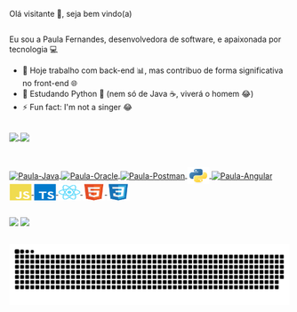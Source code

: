 Olá visitante 🤝, seja bem vindo(a)
##
Eu sou a Paula Fernandes, desenvolvedora de software, e apaixonada por tecnologia 💻

- 🔭 Hoje trabalho com back-end 📊, mas contribuo de forma significativa no front-end 🌐
- 🌱 Estudando Python 🐍 (nem só de Java ☕, viverá o homem 😂)
- ⚡ Fun fact: I'm not a singer 😂
 ##
<div>
  <a href="https://github.com/paulatatiele">
  <img height="140px" align="center" src="https://github-readme-stats.vercel.app/api?username=paulatatiele&show_icons=true&theme=onedark&rank_icon=github&hide=contribs,issues"/>
  <img height="140px" align="center" src="https://github-readme-stats.vercel.app/api/top-langs/?username=paulatatiele&hide_progress=true&show_icons=true&theme=onedark"/>
</div>
    
##

<div style="display: inline_block"><br>
  <img align="center" alt="Paula-Java" height="40" width="40" src="https://cdn.jsdelivr.net/gh/devicons/devicon@latest/icons/java/java-original.svg"/>
  <img align="center" alt="Paula-Oracle" height="50" width="40" src="https://cdn.jsdelivr.net/gh/devicons/devicon@latest/icons/oracle/oracle-original.svg"/>
  <img align="center" alt="Paula-Postman" height="30" width="40" src="https://cdn.jsdelivr.net/gh/devicons/devicon@latest/icons/postman/postman-original.svg"/>
  <img align="center" alt="Paula-Python" height="30" width="40" src="https://raw.githubusercontent.com/devicons/devicon/master/icons/python/python-original.svg"/>
  <img align="center" alt="Paula-Angular" height="30" width="40" src="https://cdn.jsdelivr.net/gh/devicons/devicon@latest/icons/angularjs/angularjs-original.svg"/>
  <img align="center" alt="Paula-Js" height="30" width="40" src="https://raw.githubusercontent.com/devicons/devicon/master/icons/javascript/javascript-plain.svg"/>
  <img align="center" alt="Paula-Ts" height="30" width="40" src="https://raw.githubusercontent.com/devicons/devicon/master/icons/typescript/typescript-plain.svg"/>
  <img align="center" alt="Paula-React" height="30" width="40" src="https://raw.githubusercontent.com/devicons/devicon/master/icons/react/react-original.svg"/>
  <img align="center" alt="Paula-HTML" height="30" width="40" src="https://raw.githubusercontent.com/devicons/devicon/master/icons/html5/html5-original.svg"/>
  <img align="center" alt="Paula-CSS" height="30" width="40" src="https://raw.githubusercontent.com/devicons/devicon/master/icons/css3/css3-original.svg"/>
</div>

##

<div> 
   <a href="https://www.linkedin.com/in/paulatafernandes/" target="_blank"><img src="https://img.shields.io/badge/-LinkedIn-%230077B5?style=for-the-badge&logo=linkedin&logoColor=white" target="_blank"></a>
  <a href = "mailto:paulatatiele95@gmail.com"><img src="https://img.shields.io/badge/Gmail-D14836?style=for-the-badge&logo=gmail&logoColor=white"></a>
</div>

##

<picture>
  <source media="(prefers-color-scheme: dark)" srcset="https://raw.githubusercontent.com/paulatatiele/paulatatiele/output/github-contribution-grid-snake-dark.svg">
  <source media="(prefers-color-scheme: light)" srcset="https://raw.githubusercontent.com/paulatatiele/paulatatiele/output/github-contribution-grid-snake.svg">
  <img alt="github contribution grid snake animation" src="https://raw.githubusercontent.com/paulatatiele/paulatatiele/output/github-contribution-grid-snake.svg">
</picture>
